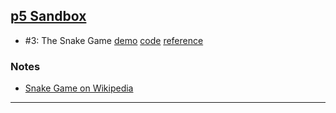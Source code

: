 ## [p5 Sandbox][p5-sandbox]

- \#3: The Snake Game [demo][cc003-demo] [code][cc003-code] [reference][cc003-ref]

### Notes
- [Snake Game on Wikipedia][snake-game]

---

[p5-sandbox]: https://mayognaise.github.io/p5-sandbox
[cc003-demo]: https://mayognaise.github.io/p5-sandbox/coding-train/cc003-snake-game
[cc003-code]: https://github.com/mayognaise/p5-sandbox/tree/master/docs/coding-train/cc003-snake-game
[cc003-ref]: http://thecodingtrain.com/CodingChallenges/003-snake-game-p5.html
[snake-game]: https://en.wikipedia.org/wiki/Snake_(video_game_genre)


